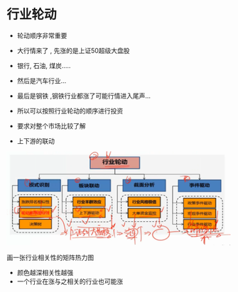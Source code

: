 # 行业轮动

- 轮动顺序非常重要
- 大行情来了 , 先涨的是上证50超级大盘股
- 银行, 石油, 煤炭.....
- 然后是汽车行业...
- 最后是钢铁 ,钢铁行业都涨了可能行情进入尾声...

- 所以可以按照行业轮动的顺序进行投资

- 要求对整个市场比较了解

- 上下游的联动

<img src="行业轮动.assets/image-20200227193712661.png" alt="image-20200227193712661" style="zoom:67%;" />

画一张行业相关性的矩阵热力图 

- 颜色越深相关性越强
- 一个行业在涨与之相关的行业也可能涨